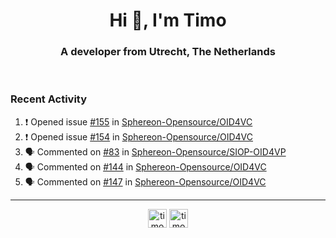 <h1 align="center">Hi 👋, I'm Timo</h1>
<h3 align="center">A developer from Utrecht, The Netherlands</h3>
<br/>
<!-- https://github.com/rahuldkjain/github-profile-readme-generator --!>

<!--  <p align="left"><img src="https://github-readme-stats.vercel.app/api?username=timoglastra&show_icons=true&count_private=true&" alt="timoglastra" /></p> --!>

<!--
Github language stats
<p align="left"><img src="https://github-readme-stats.vercel.app/api/top-langs/?username=timoglastra&layout=compact" alt="timoglastra" /><p>
-->

<!-- Codestats language stats -->
<!-- <p align="left"><img src="https://codestats-readme.vercel.app/api/top-langs/?username=timoglastra&layout=compact&language_count=12" alt="timoglastra" /><p>    --!>
  
<h3>Recent Activity</h3>

<!--START_SECTION:activity-->
1. ❗ Opened issue [#155](https://github.com/Sphereon-Opensource/OID4VC/issues/155) in [Sphereon-Opensource/OID4VC](https://github.com/Sphereon-Opensource/OID4VC)
2. ❗ Opened issue [#154](https://github.com/Sphereon-Opensource/OID4VC/issues/154) in [Sphereon-Opensource/OID4VC](https://github.com/Sphereon-Opensource/OID4VC)
3. 🗣 Commented on [#83](https://github.com/Sphereon-Opensource/SIOP-OID4VP/issues/83#issuecomment-2388094486) in [Sphereon-Opensource/SIOP-OID4VP](https://github.com/Sphereon-Opensource/SIOP-OID4VP)
4. 🗣 Commented on [#144](https://github.com/Sphereon-Opensource/OID4VC/issues/144#issuecomment-2388088165) in [Sphereon-Opensource/OID4VC](https://github.com/Sphereon-Opensource/OID4VC)
5. 🗣 Commented on [#147](https://github.com/Sphereon-Opensource/OID4VC/pull/147#issuecomment-2385606200) in [Sphereon-Opensource/OID4VC](https://github.com/Sphereon-Opensource/OID4VC)
<!--END_SECTION:activity-->

---

<p align="center">
<a href="https://twitter.com/timoglastra" target="blank"><img align="center" src="https://cdn.jsdelivr.net/npm/simple-icons@3.0.1/icons/twitter.svg" alt="timoglastra" height="30" width="30" /></a>
<a href="https://linkedin.com/in/timoglastra" target="blank"><img align="center" src="https://cdn.jsdelivr.net/npm/simple-icons@3.0.1/icons/linkedin.svg" alt="timoglastra" height="30" width="30" /></a>
</p>



